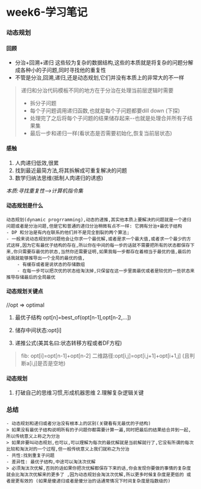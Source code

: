 # week6-学习笔记

### 动态规划

#### 回顾
  -  分治+回溯+递归 这些较为复杂的数据结构,这些的本质就是将复杂的问题分解成各种小的子问题,同时寻找他的重复性
  - 不管是分治,回溯,递归,还是动态规划,它们并没有本质上的非常大的不一样

> 递归和分治代码模板不同的地方在于分治在处理当前层逻辑时需要
>- 拆分子问题
>- 每个子问题调用递归函数,也就是每个子问题都要dill down (下探)
>- 处理完了之后将每个子问题的结果储存起来--也就是处理合并所有子结果集
>- 最后一步和递归一样(看状态是否需要初始化,恢复当前层状态)

#### 感触
 1. 人肉递归低效,很累
 2. 找到最近最简方法,将其拆解成可重复解决的问题
 3. 数学归纳法思维(抵制人肉递归的诱惑)

*本质:寻找重复性-->计算机指令集*



#### 动态规划是什么
    动态规划(dynamic progrramming),动态的递推,其实他本质上要解决的问题就是一个递归问题或者是分治问题,但是它和普通的递归分治稍微有点不一样: 它拥有分治+最优子结构
    - DP 和分治是有内在联系的他们并不是完全割裂的两个算法;
    - 一般来说动态规划的问题他会让你求一个最优解,或者是求一个最大值,或者求一个最少的方式这样,因为它有最优子结构的存在,所以你在中间的每一步的话就不需要把所有的状态都保存下来,你只需要存最优的状态,当然你还需要证明,如果我每一步都存在着相当于最优的值,最后的话我就能够推导出一个全局的最优的值,
        - 有缓存或者是说状态的存储数组
        - 在每一步可以把次优的状态给淘汰掉,只保留在这一步里面最优或者是较优的一些状态来推导存储最后的全局最优

#### 动态规划关键点
//opt => optimal 
 1. 最优子结构 opt[n]=best_of(opt[n-1],opt[n-2,...])

 2. 储存中间状态:opt[i]
 3. 递推公式(美其名曰:状态转移方程或者DF方程)
> fib: opt[i]=opt[n-1]+opt[n-2]
> 二维路径:opt[i,j]=opt[i,j+1]+opt[i+1,j] (且判断a[i,j]是否是空地)



#### 动态规划
1. 打破自己的思维习惯,形成机器思维
2.理解复杂逻辑关键


### 总结
    - 动态规划和递归或者分治没有根本上的区别(关键看有无最优的子结构)
    > 如果没有最优子结构说明所有的子问题你都需要计算一遍,同时把最后的结果给合并到一起,所以传统意义上称之为分治
    > 如果非要叫动态规划,也可以,可以理解为每次的最优解就是当前解就行了,它没有所谓的每次比较和淘汰对的一个过程,但一般传统意义上我们就称之为分治
    - 共性:找到重复子问题
    - 差异性: 最优子结构,中途可以淘汰次优解 
    > 必须淘汰次优解,否则的话如果你把次优解都保存下来的话,你会发现你要做的事情的复杂度就会比淘汰次优解来的更多了 ,因为动态规划会淘汰次优解,所以更多时候复杂度是更低的 或者是更有效的 (如果是傻递归或者是傻分治的话通常情况下时间复杂度是指数级的)


    
